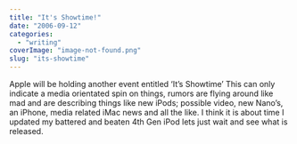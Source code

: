 ```yaml
---
title: "It's Showtime!"
date: "2006-09-12"
categories: 
  - "writing"
coverImage: "image-not-found.png"
slug: "its-showtime"
---
```


Apple will be holding another event entitled ‘It’s Showtime’ This can only indicate a media orientated spin on things, rumors are flying around like mad and are describing things like new iPods; possible video, new Nano’s, an iPhone, media related iMac news and all the like. I think it is about time I updated my battered and beaten 4th Gen iPod lets just wait and see what is released.
